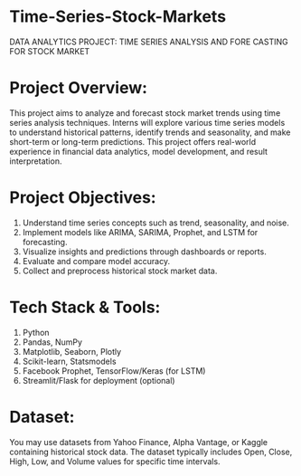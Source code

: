 # Time-Series-Stock-Markets

DATA ANALYTICS PROJECT:
TIME SERIES ANALYSIS
AND FORE CASTING FOR
STOCK MARKET 

# Project Overview:
This project aims to analyze and forecast stock market trends using time series analysis techniques.
Interns will explore various time series models to understand historical patterns, identify trends and
seasonality, and make short-term or long-term predictions. This project offers real-world experience in
financial data analytics, model development, and result interpretation.

# Project Objectives:
1) Understand time series concepts such as trend, seasonality, and noise.
2) Implement models like ARIMA, SARIMA, Prophet, and LSTM for forecasting.
3) Visualize insights and predictions through dashboards or reports.
4) Evaluate and compare model accuracy.
5) Collect and preprocess historical stock market data.

# Tech Stack & Tools:
1) Python
2) Pandas, NumPy
3) Matplotlib, Seaborn, Plotly
4) Scikit-learn, Statsmodels
5) Facebook Prophet, TensorFlow/Keras (for LSTM)
6) Streamlit/Flask for deployment (optional)

# Dataset:
You may use datasets from Yahoo Finance, Alpha Vantage, or Kaggle containing historical stock data.
The dataset typically includes Open, Close, High, Low, and Volume values for specific time intervals.
